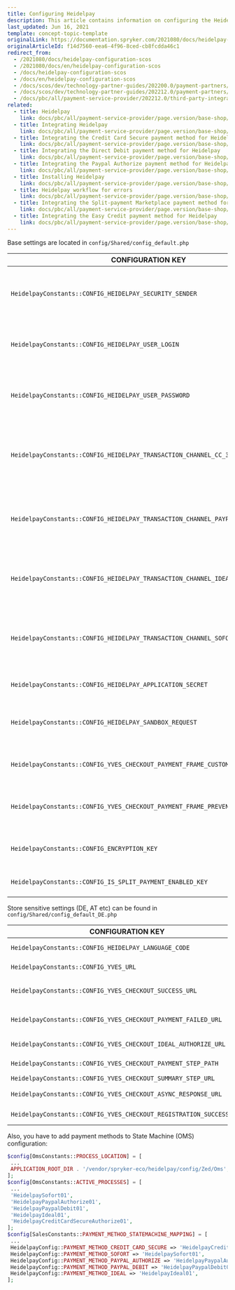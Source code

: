 ```yaml
---
title: Configuring Heidelpay
description: This article contains information on configuring the Heidelpay module for the Spryker Commerce OS.
last_updated: Jun 16, 2021
template: concept-topic-template
originalLink: https://documentation.spryker.com/2021080/docs/heidelpay-configuration-scos
originalArticleId: f14d7560-eea6-4f96-8ced-cb8fcdda46c1
redirect_from:
  - /2021080/docs/heidelpay-configuration-scos
  - /2021080/docs/en/heidelpay-configuration-scos
  - /docs/heidelpay-configuration-scos
  - /docs/en/heidelpay-configuration-scos
  - /docs/scos/dev/technology-partner-guides/202200.0/payment-partners/heidelpay/configuring-heidelpay.html
  - /docs/scos/dev/technology-partner-guides/202212.0/payment-partners/heidelpay/configuring-heidelpay.html
  - /docs/pbc/all/payment-service-provider/202212.0/third-party-integrations/heidelpay/configure-heidelpay.html
related:
  - title: Heidelpay
    link: docs/pbc/all/payment-service-provider/page.version/base-shop/third-party-integrations/heidelpay/heidelpay.html
  - title: Integrating Heidelpay
    link: docs/pbc/all/payment-service-provider/page.version/base-shop/third-party-integrations/heidelpay/integrate-heidelpay.html
  - title: Integrating the Credit Card Secure payment method for Heidelpay
    link: docs/pbc/all/payment-service-provider/page.version/base-shop/third-party-integrations/heidelpay/integrate-payment-methods-for-heidelpay/integrate-the-credit-card-secure-payment-method-for-heidelpay.html
  - title: Integrating the Direct Debit payment method for Heidelpay
    link: docs/pbc/all/payment-service-provider/page.version/base-shop/third-party-integrations/heidelpay/integrate-payment-methods-for-heidelpay/integrate-the-direct-debit-payment-method-for-heidelpay.html
  - title: Integrating the Paypal Authorize payment method for Heidelpay
    link: docs/pbc/all/payment-service-provider/page.version/base-shop/third-party-integrations/heidelpay/integrate-payment-methods-for-heidelpay/integrate-the-paypal-authorize-payment-method-for-heidelpay.html
  - title: Installing Heidelpay
    link: docs/pbc/all/payment-service-provider/page.version/base-shop/third-party-integrations/heidelpay/install-heidelpay.html
  - title: Heidelpay workflow for errors
    link: docs/pbc/all/payment-service-provider/page.version/base-shop/third-party-integrations/heidelpay/heidelpay-workflow-for-errors.html
  - title: Integrating the Split-payment Marketplace payment method for Heidelpay
    link: docs/pbc/all/payment-service-provider/page.version/base-shop/third-party-integrations/heidelpay/integrate-payment-methods-for-heidelpay/integrate-the-split-payment-marketplace-payment-method-for-heidelpay.html
  - title: Integrating the Easy Credit payment method for Heidelpay
    link: docs/pbc/all/payment-service-provider/page.version/base-shop/third-party-integrations/heidelpay/integrate-payment-methods-for-heidelpay/integrate-the-easy-credit-payment-method-for-heidelpay.html
---
```


Base settings are located in `config/Shared/config_default.php`

| CONFIGURATION KEY | TYPE | DESCRIPTION |
| --- | --- | --- |
|  `HeidelpayConstants::CONFIG_HEIDELPAY_SECURITY_SENDER` | string | Security sender merchant config value, got from Heidelpay. |
|  `HeidelpayConstants::CONFIG_HEIDELPAY_USER_LOGIN` | string | User login merchant config value, got from Heidelpay. |
|  `HeidelpayConstants::CONFIG_HEIDELPAY_USER_PASSWORD` | string | User password merchant config value, got from Heidelpay. |
|  `HeidelpayConstants::CONFIG_HEIDELPAY_TRANSACTION_CHANNEL_CC_3D_SECURE` | string | Transaction channel for Credit Card payment method, got from Heidelpay |
|  `HeidelpayConstants::CONFIG_HEIDELPAY_TRANSACTION_CHANNEL_PAYPAL` | string | Transaction channel for Paypal payment method, got from Heidelpay |
|  `HeidelpayConstants::CONFIG_HEIDELPAY_TRANSACTION_CHANNEL_IDEAL` | string | Transaction channel for iDeal payment method, got from Heidelpay |
|  `HeidelpayConstants::CONFIG_HEIDELPAY_TRANSACTION_CHANNEL_SOFORT` | string | Transaction channel for Sofort payment method, got from Heidelpay |
|  `HeidelpayConstants::CONFIG_HEIDELPAY_APPLICATION_SECRET` | string | Application secret for sign requests. |
|  `HeidelpayConstants::CONFIG_HEIDELPAY_SANDBOX_REQUEST` | bool | Setting for switching the requests to sandbox mode. |
|  `HeidelpayConstants::CONFIG_YVES_CHECKOUT_PAYMENT_FRAME_CUSTOM_CSS_URL` | string | URL Setting with custom styles for iframe. |
|  `HeidelpayConstants::CONFIG_YVES_CHECKOUT_PAYMENT_FRAME_PREVENT_ASYNC_REDIRECT` | string | Settings required by Heidelpay. Has to be  "FALSE". |
|  `HeidelpayConstants::CONFIG_ENCRYPTION_KEY` | string | A key for encrypting Credit Card sensitive data. |
|  `HeidelpayConstants::CONFIG_IS_SPLIT_PAYMENT_ENABLED_KEY` | bool | Setting for enabling split payments. |

Store sensitive settings (DE, AT etc) can be found in `config/Shared/config_default_DE.php`

| CONFIGURATION KEY | TYPE | DESCRIPTION |
| --- | --- | --- |
|  `HeidelpayConstants::CONFIG_HEIDELPAY_LANGUAGE_CODE` | string | Language code for iframe and so on, DE for example. |
|  `HeidelpayConstants::CONFIG_YVES_URL` | string | Must be the same as `ApplicationConstants::BASE_URL_YVES` |
|  `HeidelpayConstants::CONFIG_YVES_CHECKOUT_SUCCESS_URL` | string | URL to return after success submit payment data. In general Checkout Success page. |
|  `HeidelpayConstants::CONFIG_YVES_CHECKOUT_PAYMENT_FAILED_URL` | string | URL to return after failure submit payment data. In general Checkout Payment page. |
|  `HeidelpayConstants::CONFIG_YVES_CHECKOUT_IDEAL_AUTHORIZE_URL` | string | URL to return after success submit iDeal payment data. |
|  `HeidelpayConstants::CONFIG_YVES_CHECKOUT_PAYMENT_STEP_PATH` | string | Path to payment step. In general  `/checkout/payment` |
|  `HeidelpayConstants::CONFIG_YVES_CHECKOUT_SUMMARY_STEP_URL` | string | Summary step URL. |
|  `HeidelpayConstants::CONFIG_YVES_CHECKOUT_ASYNC_RESPONSE_URL` | string | URL to receive async requests from Heidelpay. |
|  `HeidelpayConstants::CONFIG_YVES_CHECKOUT_REGISTRATION_SUCCESS_URL` | string | URL to finish success registration of Credit Card. |

Also, you have to add payment methods to State Machine (OMS) configuration:

```php
$config[OmsConstants::PROCESS_LOCATION] = [
 ...
 APPLICATION_ROOT_DIR . '/vendor/spryker-eco/heidelpay/config/Zed/Oms',
];
$config[OmsConstants::ACTIVE_PROCESSES] = [
 ...
 'HeidelpaySofort01',
 'HeidelpayPaypalAuthorize01',
 'HeidelpayPaypalDebit01',
 'HeidelpayIdeal01',
 'HeidelpayCreditCardSecureAuthorize01',
];
$config[SalesConstants::PAYMENT_METHOD_STATEMACHINE_MAPPING] = [
 ...
 HeidelpayConfig::PAYMENT_METHOD_CREDIT_CARD_SECURE => 'HeidelpayCreditCardSecureAuthorize01',
 HeidelpayConfig::PAYMENT_METHOD_SOFORT => 'HeidelpaySofort01',
 HeidelpayConfig::PAYMENT_METHOD_PAYPAL_AUTHORIZE => 'HeidelpayPaypalAuthorize01',
 HeidelpayConfig::PAYMENT_METHOD_PAYPAL_DEBIT => 'HeidelpayPaypalDebit01',
 HeidelpayConfig::PAYMENT_METHOD_IDEAL => 'HeidelpayIdeal01',
];
```
